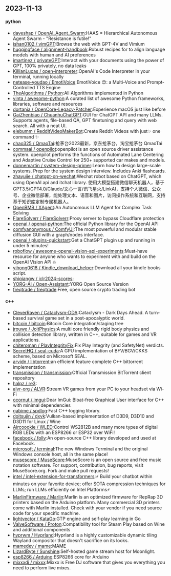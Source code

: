 ## 2023-11-13

#### python
* [daveshap / OpenAI_Agent_Swarm](https://github.com/daveshap/OpenAI_Agent_Swarm):HAAS = Hierarchical Autonomous Agent Swarm - "Resistance is futile!"
* [ishan0102 / vimGPT](https://github.com/ishan0102/vimGPT):Browse the web with GPT-4V and Vimium
* [huggingface / alignment-handbook](https://github.com/huggingface/alignment-handbook):Robust recipes for to align language models with human and AI preferences
* [imartinez / privateGPT](https://github.com/imartinez/privateGPT):Interact with your documents using the power of GPT, 100% privately, no data leaks
* [KillianLucas / open-interpreter](https://github.com/KillianLucas/open-interpreter):OpenAI's Code Interpreter in your terminal, running locally
* [netease-youdao / EmotiVoice](https://github.com/netease-youdao/EmotiVoice):EmotiVoice 😊: a Multi-Voice and Prompt-Controlled TTS Engine
* [TheAlgorithms / Python](https://github.com/TheAlgorithms/Python):All Algorithms implemented in Python
* [vinta / awesome-python](https://github.com/vinta/awesome-python):A curated list of awesome Python frameworks, libraries, software and resources
* [dortania / OpenCore-Legacy-Patcher](https://github.com/dortania/OpenCore-Legacy-Patcher):Experience macOS just like before
* [GaiZhenbiao / ChuanhuChatGPT](https://github.com/GaiZhenbiao/ChuanhuChatGPT):GUI for ChatGPT API and many LLMs. Supports agents, file-based QA, GPT finetuning and query with web search. All with a neat UI.
* [elebumm / RedditVideoMakerBot](https://github.com/elebumm/RedditVideoMakerBot):Create Reddit Videos with just✨ one command ✨
* [chao325 / QmaoTai](https://github.com/chao325/QmaoTai):抢茅台2023最新，京东抢茅台，淘宝抢茅台 QmaoTai
* [commaai / openpilot](https://github.com/commaai/openpilot):openpilot is an open source driver assistance system. openpilot performs the functions of Automated Lane Centering and Adaptive Cruise Control for 250+ supported car makes and models.
* [donnemartin / system-design-primer](https://github.com/donnemartin/system-design-primer):Learn how to design large-scale systems. Prep for the system design interview. Includes Anki flashcards.
* [zhayujie / chatgpt-on-wechat](https://github.com/zhayujie/chatgpt-on-wechat):Wechat robot based on ChatGPT, which using OpenAI api and itchat library. 使用大模型搭建微信聊天机器人，基于 GPT3.5/GPT4.0/Claude/文心一言/讯飞星火/LinkAI，支持个人微信、公众号、企业微信部署，能处理文本、语音和图片，访问操作系统和互联网，支持基于知识库定制专属机器人。
* [OpenBMB / XAgent](https://github.com/OpenBMB/XAgent):An Autonomous LLM Agent for Complex Task Solving
* [FlareSolverr / FlareSolverr](https://github.com/FlareSolverr/FlareSolverr):Proxy server to bypass Cloudflare protection
* [openai / openai-python](https://github.com/openai/openai-python):The official Python library for the OpenAI API
* [comfyanonymous / ComfyUI](https://github.com/comfyanonymous/ComfyUI):The most powerful and modular stable diffusion GUI with a graph/nodes interface.
* [openai / plugins-quickstart](https://github.com/openai/plugins-quickstart):Get a ChatGPT plugin up and running in under 5 minutes!
* [roboflow / awesome-openai-vision-api-experiments](https://github.com/roboflow/awesome-openai-vision-api-experiments):Must-have resource for anyone who wants to experiment with and build on the OpenAI Vision API 🔥
* [yihong0618 / Kindle_download_helper](https://github.com/yihong0618/Kindle_download_helper):Download all your kindle books script.
* [shiqiangw / iclr2024-scores](https://github.com/shiqiangw/iclr2024-scores):
* [YORG-AI / Open-Assistant](https://github.com/YORG-AI/Open-Assistant):YORG Open Source Version
* [freqtrade / freqtrade](https://github.com/freqtrade/freqtrade):Free, open source crypto trading bot

#### c++
* [CleverRaven / Cataclysm-DDA](https://github.com/CleverRaven/Cataclysm-DDA):Cataclysm - Dark Days Ahead. A turn-based survival game set in a post-apocalyptic world.
* [bitcoin / bitcoin](https://github.com/bitcoin/bitcoin):Bitcoin Core integration/staging tree
* [jrouwe / JoltPhysics](https://github.com/jrouwe/JoltPhysics):A multi core friendly rigid body physics and collision detection library, written in C++, suitable for games and VR applications.
* [chiteroman / PlayIntegrityFix](https://github.com/chiteroman/PlayIntegrityFix):Fix Play Integrity (and SafetyNet) verdicts.
* [SecretHQ / seal-cuda](https://github.com/SecretHQ/seal-cuda):A GPU implementation of BFV/BGV/CKKS scheme, based on Microsoft SEAL.
* [arvidn / libtorrent](https://github.com/arvidn/libtorrent):an efficient feature complete C++ bittorrent implementation
* [transmission / transmission](https://github.com/transmission/transmission):Official Transmission BitTorrent client repository
* [halpz / re3](https://github.com/halpz/re3):
* [alvr-org / ALVR](https://github.com/alvr-org/ALVR):Stream VR games from your PC to your headset via Wi-Fi
* [ocornut / imgui](https://github.com/ocornut/imgui):Dear ImGui: Bloat-free Graphical User interface for C++ with minimal dependencies
* [gabime / spdlog](https://github.com/gabime/spdlog):Fast C++ logging library.
* [doitsujin / dxvk](https://github.com/doitsujin/dxvk):Vulkan-based implementation of D3D9, D3D10 and D3D11 for Linux / Wine
* [Aircoookie / WLED](https://github.com/Aircoookie/WLED):Control WS2812B and many more types of digital RGB LEDs with an ESP8266 or ESP32 over WiFi!
* [facebook / folly](https://github.com/facebook/folly):An open-source C++ library developed and used at Facebook.
* [microsoft / terminal](https://github.com/microsoft/terminal):The new Windows Terminal and the original Windows console host, all in the same place!
* [musescore / MuseScore](https://github.com/musescore/MuseScore):MuseScore is an open source and free music notation software. For support, contribution, bug reports, visit MuseScore.org. Fork and make pull requests!
* [intel / intel-extension-for-transformers](https://github.com/intel/intel-extension-for-transformers):⚡ Build your chatbot within minutes on your favorite device; offer SOTA compression techniques for LLMs; run LLMs efficiently on Intel Platforms⚡
* [MarlinFirmware / Marlin](https://github.com/MarlinFirmware/Marlin):Marlin is an optimized firmware for RepRap 3D printers based on the Arduino platform. Many commercial 3D printers come with Marlin installed. Check with your vendor if you need source code for your specific machine.
* [lightvector / KataGo](https://github.com/lightvector/KataGo):GTP engine and self-play learning in Go
* [ValveSoftware / Proton](https://github.com/ValveSoftware/Proton):Compatibility tool for Steam Play based on Wine and additional components
* [hyprwm / Hyprland](https://github.com/hyprwm/Hyprland):Hyprland is a highly customizable dynamic tiling Wayland compositor that doesn't sacrifice on its looks.
* [mamedev / mame](https://github.com/mamedev/mame):MAME
* [LizardByte / Sunshine](https://github.com/LizardByte/Sunshine):Self-hosted game stream host for Moonlight.
* [esp8266 / Arduino](https://github.com/esp8266/Arduino):ESP8266 core for Arduino
* [mixxxdj / mixxx](https://github.com/mixxxdj/mixxx):Mixxx is Free DJ software that gives you everything you need to perform live mixes.
